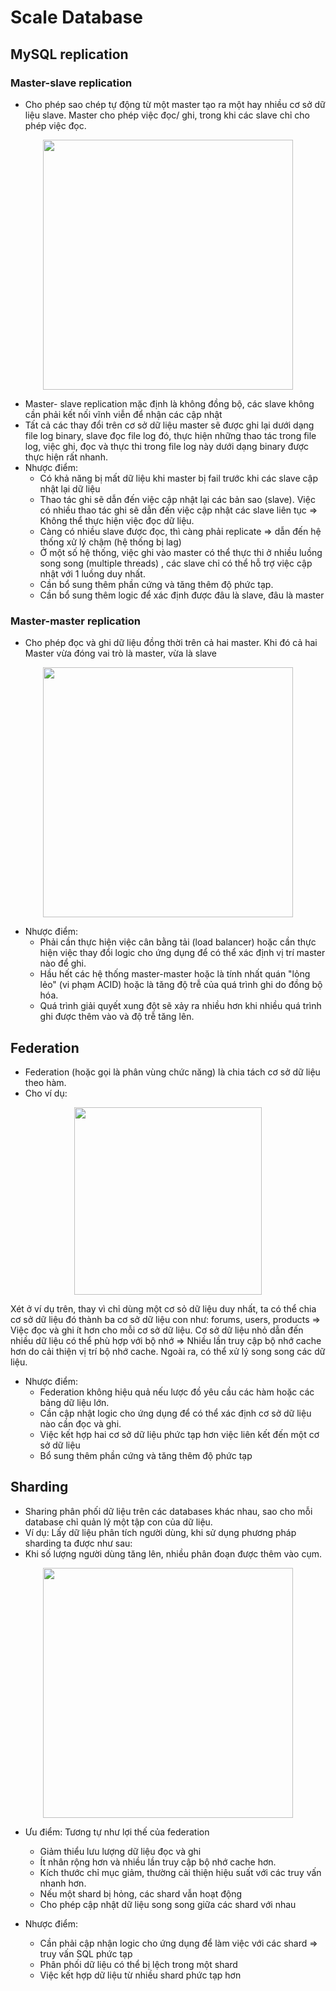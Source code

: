 # Scale Database

## MySQL replication

### Master-slave replication
- Cho phép sao chép tự động từ một master tạo ra một hay nhiều cơ sở dữ liệu slave. Master cho phép việc đọc/ ghi, trong khi các slave chỉ cho phép việc đọc.

<p align="center">
  <img src="https://camo.githubusercontent.com/6a097809b9690236258747d969b1d3e0d93bb8ca/687474703a2f2f692e696d6775722e636f6d2f4339696f47746e2e706e67" width="400">
</p>

- Master- slave replication mặc định là không đồng bộ, các slave không cần phải kết nối vĩnh viễn để nhận các cập nhật
- Tất cả các thay đổi trên cơ sở dữ liệu master sẽ được ghi lại dưới dạng file log binary, slave đọc file log đó, thực hiện những thao tác trong file log, việc ghi, đọc và thực thi trong file log này dưới dạng binary được thực hiện rất nhanh.
- Nhược điểm:
    - Có khả năng bị mất dữ liệu khi master bị fail trước khi các slave cập nhật lại dữ liệu
    - Thao tác ghi sẽ dẫn đến việc cập nhật lại các bản sao (slave). Việc có nhiều thao tác ghi sẽ dẫn đến việc cập nhật các slave liên tục => Không thể thực hiện việc đọc dữ liệu.
    - Càng có nhiều slave được đọc, thì càng phải replicate => dẫn đến hệ thống xử lý chậm (hệ thống bị lag)
    - Ở một số hệ thống, việc ghi vào master có thể thực thi ở nhiều luồng song song (multiple threads) , các slave chỉ có thể hỗ trợ việc cập nhật với 1 luồng duy nhất.
    - Cần bổ sung thêm phần cứng và tăng thêm độ phức tạp.
    - Cần bổ sung thêm logic để xác định được đâu là slave, đâu là master

### Master-master replication
- Cho phép đọc và ghi dữ liệu đồng thời trên cả hai master. Khi đó cả hai Master vừa đóng vai trò là master, vừa là slave

<p align="center">
  <img src="https://camo.githubusercontent.com/5862604b102ee97d85f86f89edda44bde85a5b7f/687474703a2f2f692e696d6775722e636f6d2f6b7241484c47672e706e67" width="400">
</p>

- Nhược điểm:
    - Phải cần thực hiện việc cân  bằng tải (load balancer) hoặc cần thực hiện việc thay đổi logic cho ứng dụng để có thể xác định vị trí master nào để ghi.
    - Hầu hết các hệ thống master-master hoặc là tính nhất quán "lỏng lẻo" (vi phạm ACID) hoặc là tăng độ trễ của quá trình ghi do đồng bộ hóa.
    - Quá trình giải quyết xung đột sẽ xảy ra nhiều hơn khi nhiều quá trình ghi được thêm vào và độ trễ tăng lên.

## Federation 

- Federation (hoặc gọi là phân vùng chức năng) là chia tách cơ sở dữ liệu theo hàm.
- Cho ví dụ:

<p align="center">
  <img src="https://camo.githubusercontent.com/6eb6570a8b6b4e1d52e3d7cc07e7959ea5dac75f/687474703a2f2f692e696d6775722e636f6d2f553371563333652e706e67" width="300">
</p>

Xét ở ví dụ trên, thay vì chỉ dùng một cơ sỏ dữ liệu duy nhất, ta có thể chia cơ sở dữ liệu đó thành ba cơ sở dữ liệu con như: forums, users, products => Việc đọc và ghi ít hơn cho mỗi cơ sở dữ liệu. Cơ sở dữ liệu nhỏ dẫn đến nhiều dữ liệu có thể phù hợp với bộ nhớ => Nhiều lần truy cập bộ nhớ cache hơn do cải thiện vị trí bộ nhớ cache. Ngoài ra, có thể xử lý song song các dữ liệu.

- Nhược điểm:
    - Federation không hiệu quả nếu lược đồ yêu cầu các hàm hoặc các bảng dữ liệu lớn.
    - Cần cập nhật logic cho ứng dụng để có thể xác định cơ sở dữ liệu nào cần đọc và ghi.
    - Việc kết hợp hai cơ sở dữ liệu phức tạp hơn việc liên kết đến một cơ sở dữ liệu
    - Bổ sung thêm phần cứng và tăng thêm độ phức tạp 

## Sharding
- Sharing phân phối dữ liệu trên các databases khác nhau, sao cho mỗi database chỉ quản lý một tập con của dữ liệu.
- Ví dụ: Lấy dữ liệu phân tích người dùng, khi sử dụng phương pháp sharding ta được như sau:
- Khi số lượng người dùng tăng lên, nhiều phân đoạn được thêm vào cụm.
<p align="center">
  <img src="https://camo.githubusercontent.com/1df78be67b749171569a0e11a51aa76b3b678d4f/687474703a2f2f692e696d6775722e636f6d2f775538783549642e706e67" width="400">
</p>

- Ưu điểm: Tương tự như lợi thế của federation
    - Giảm thiểu lưu lượng dữ liệu đọc và ghi
    - Ít nhân rộng hơn và nhiều lần truy cập bộ nhớ cache hơn.
    - Kích thước chỉ mục giảm, thường cải thiện hiệu suất với các truy vấn nhanh hơn.
    - Nếu một shard bị hỏng, các shard vẫn hoạt động
    - Cho phép cập nhật dữ liệu song song giữa các shard với nhau

- Nhược điểm:
    - Cần phải cập nhận logic cho ứng dụng để làm việc với các shard => truy vấn SQL phức tạp
    - Phân phối dữ liệu có thể bị lệch trong một shard
    - Việc kết hợp dữ liệu từ nhiều shard phức tạp hơn





